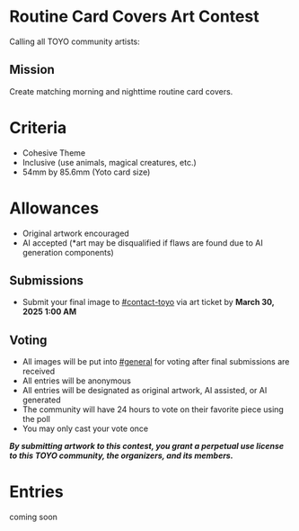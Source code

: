 # Routine Card Covers Art Contest

Calling all TOYO community artists:

## Mission
Create matching morning and nighttime routine card covers. 

# Criteria
* Cohesive Theme
* Inclusive (use animals, magical creatures, etc.)
* 54mm by 85.6mm (Yoto card size)

# Allowances
* Original artwork encouraged
* AI accepted (*art may be disqualified if flaws are found due to AI generation components)

## Submissions
* Submit your final image to ⁠[#⁠contact-toyo](https://discordapp.com/channels/1295352148846055444/1297387976266874991) via art ticket by  **March 30, 2025 1:00 AM**

## Voting
* All images will be put into [#general](https://discordapp.com/channels/1295352148846055444/1295352148846055447) for voting after final submissions are received
* All entries will be anonymous
* All entries will be designated as original artwork, AI assisted, or AI generated 
* The community will have 24 hours to vote on their favorite piece using the poll
* You may only cast your vote once

***By submitting artwork to this contest, you grant a perpetual use license to this TOYO community, the organizers, and its members.***

# Entries

coming soon

